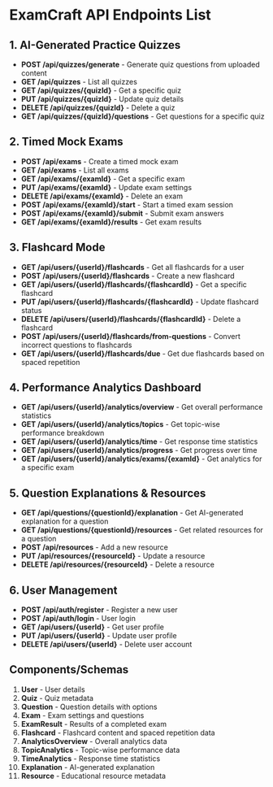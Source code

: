 # ExamCraft API Endpoints List

## 1. AI-Generated Practice Quizzes

- **POST /api/quizzes/generate** - Generate quiz questions from uploaded content
- **GET /api/quizzes** - List all quizzes
- **GET /api/quizzes/{quizId}** - Get a specific quiz
- **PUT /api/quizzes/{quizId}** - Update quiz details
- **DELETE /api/quizzes/{quizId}** - Delete a quiz
- **GET /api/quizzes/{quizId}/questions** - Get questions for a specific quiz

## 2. Timed Mock Exams

- **POST /api/exams** - Create a timed mock exam
- **GET /api/exams** - List all exams
- **GET /api/exams/{examId}** - Get a specific exam
- **PUT /api/exams/{examId}** - Update exam settings
- **DELETE /api/exams/{examId}** - Delete an exam
- **POST /api/exams/{examId}/start** - Start a timed exam session
- **POST /api/exams/{examId}/submit** - Submit exam answers
- **GET /api/exams/{examId}/results** - Get exam results

## 3. Flashcard Mode

- **GET /api/users/{userId}/flashcards** - Get all flashcards for a user
- **POST /api/users/{userId}/flashcards** - Create a new flashcard
- **GET /api/users/{userId}/flashcards/{flashcardId}** - Get a specific flashcard
- **PUT /api/users/{userId}/flashcards/{flashcardId}** - Update flashcard status
- **DELETE /api/users/{userId}/flashcards/{flashcardId}** - Delete a flashcard
- **POST /api/users/{userId}/flashcards/from-questions** - Convert incorrect questions to flashcards
- **GET /api/users/{userId}/flashcards/due** - Get due flashcards based on spaced repetition

## 4. Performance Analytics Dashboard

- **GET /api/users/{userId}/analytics/overview** - Get overall performance statistics
- **GET /api/users/{userId}/analytics/topics** - Get topic-wise performance breakdown
- **GET /api/users/{userId}/analytics/time** - Get response time statistics
- **GET /api/users/{userId}/analytics/progress** - Get progress over time
- **GET /api/users/{userId}/analytics/exams/{examId}** - Get analytics for a specific exam

## 5. Question Explanations & Resources

- **GET /api/questions/{questionId}/explanation** - Get AI-generated explanation for a question
- **GET /api/questions/{questionId}/resources** - Get related resources for a question
- **POST /api/resources** - Add a new resource
- **PUT /api/resources/{resourceId}** - Update a resource
- **DELETE /api/resources/{resourceId}** - Delete a resource

## 6. User Management

- **POST /api/auth/register** - Register a new user
- **POST /api/auth/login** - User login
- **GET /api/users/{userId}** - Get user profile
- **PUT /api/users/{userId}** - Update user profile
- **DELETE /api/users/{userId}** - Delete user account

## Components/Schemas

1. **User** - User details
2. **Quiz** - Quiz metadata
3. **Question** - Question details with options
4. **Exam** - Exam settings and questions
5. **ExamResult** - Results of a completed exam
6. **Flashcard** - Flashcard content and spaced repetition data
7. **AnalyticsOverview** - Overall analytics data
8. **TopicAnalytics** - Topic-wise performance data
9. **TimeAnalytics** - Response time statistics
10. **Explanation** - AI-generated explanation
11. **Resource** - Educational resource metadata

